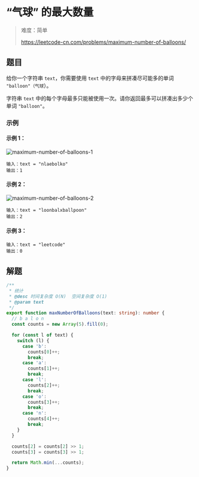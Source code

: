 # “气球” 的最大数量

> 难度：简单
>
> https://leetcode-cn.com/problems/maximum-number-of-balloons/

## 题目

给你一个字符串 `text`，你需要使用 `text` 中的字母来拼凑尽可能多的单词
`"balloon"（气球`）。

字符串 `text` 中的每个字母最多只能被使用一次。请你返回最多可以拼凑出多少个单词
`"balloon"`。

### 示例

#### 示例 1：

![maximum-number-of-balloons-1](https://user-images.githubusercontent.com/54696834/159101986-c2f5130f-78aa-42bb-820a-381c6ec6ee53.jpg)

```
输入：text = "nlaebolko"
输出：1
```

#### 示例 2：

![maximum-number-of-balloons-2](https://user-images.githubusercontent.com/54696834/159101978-5b3b9163-324a-4b38-bd71-40d5fc0d6a46.jpg)

```
输入：text = "loonbalxballpoon"
输出：2
```

#### 示例 3：

```
输入：text = "leetcode"
输出：0
```

## 解题

```typescript
/**
 * 统计
 * @desc 时间复杂度 O(N)  空间复杂度 O(1)
 * @param text
 */
export function maxNumberOfBalloons(text: string): number {
  // b a l o n
  const counts = new Array(5).fill(0);

  for (const l of text) {
    switch (l) {
      case 'b':
        counts[0]++;
        break;
      case 'a':
        counts[1]++;
        break;
      case 'l':
        counts[2]++;
        break;
      case 'o':
        counts[3]++;
        break;
      case 'n':
        counts[4]++;
        break;
    }
  }

  counts[2] = counts[2] >> 1;
  counts[3] = counts[3] >> 1;

  return Math.min(...counts);
}
```
